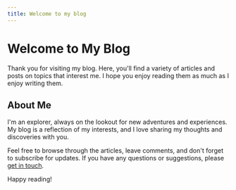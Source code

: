 ```yaml
---
title: Welcome to my blog
---
```


# Welcome to My Blog

Thank you for visiting my blog. Here, you'll find a variety of articles and posts on topics that interest me. I hope you enjoy reading them as much as I enjoy writing them.
## About Me

I'm an explorer, always on the lookout for new adventures and experiences. My blog is a reflection of my interests, and I love sharing my thoughts and discoveries with you.

Feel free to browse through the articles, leave comments, and don't forget to subscribe for updates. If you have any questions or suggestions, please [get in touch](/contact).

Happy reading!
